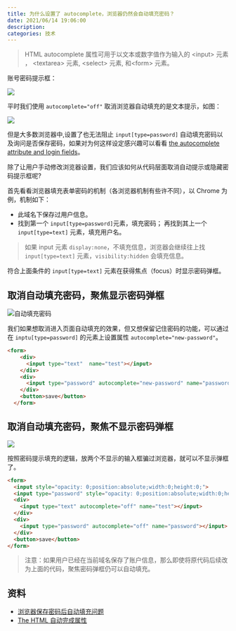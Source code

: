 ```yaml
---
title: 为什么设置了 autocomplete，浏览器仍然会自动填充密码？
date: 2021/06/14 19:06:00
description:
categories: 技术
---
```

> HTML autocomplete 属性可用于以文本或数字值作为输入的 \<input> 元素 ， \<textarea> 元素, \<select> 元素, 和\<form> 元素。

账号密码提示框：

![](https://images.scar.site/20220222234840.png)

平时我们使用 `autocomplete="off"` 取消浏览器自动填充的是文本提示，如图：

![](https://images.scar.site/20220222234557.png)

但是大多数浏览器中,设置了也无法阻止 `input[type=password]` 自动填充密码以及询问是否保存密码，如果对为何这样设定感兴趣可以看看 [the autocomplete attribute and login fields](https://developer.mozilla.org/zh-CN/docs/Web/Security/Securing_your_site/Turning_off_form_autocompletion#%E8%87%AA%E5%8A%A8%E5%A1%AB%E5%85%85%E5%B1%9E%E6%80%A7%E5%92%8C%E7%99%BB%E5%BD%95)。

除了让用户手动修改浏览器设置，我们应该如何从代码层面取消自动提示或隐藏密码提示框呢?

首先看看浏览器填充表单密码的机制（各浏览器机制有些许不同），以 Chrome 为例，机制如下：
* 此域名下保存过用户信息。
* 找到第一个 `input[type=password]`元素，填充密码； 再找到其上一个 `input[type=text]` 元素，填充用户名。

> 如果 input 元素 `display:none`，不填充信息，浏览器会继续往上找 `input[type=text]` 元素，`visibility:hidden` 会填充信息。

符合上面条件的 `input[type=text]` 元素在获得焦点（focus）时显示密码弹框。


## 取消自动填充密码，聚焦显示密码弹框

![自动填充密码](https://images.scar.site/20220222235051.png)

我们如果想取消进入页面自动填充的效果，但又想保留记住密码的功能，可以通过在 `inptu[type=password]` 的元素上设置属性 `autocomplete="new-password"`。
```html
<form>
    <div>
      <input type="text"  name="test"></input>
    </div>
    <div>
      <input type="password" autocomplete="new-password" name="password"></input>
    </div>
    <button>save</button>
  </form>
```

## 取消自动填充密码，聚焦不显示密码弹框
![](https://images.scar.site/20220222235340.png)

按照密码提示填充的逻辑，放两个不显示的输入框骗过浏览器，就可以不显示弹框了。
```html
<form>
  <input style="opacity: 0;position:absolute;width:0;height:0;">
  <input type="password" style="opacity: 0;position:absolute;width:0;height:0;">
  <div>
    <input type="text" autocomplete="off" name="test"></input>
  </div>
  <div>
    <input type="password" autocomplete="off" name="password"></input>
  </div>
  <button>save</button>
</form>
```

> 注意：如果用户已经在当前域名保存了账户信息，那么即使将原代码后续改为上面的代码，聚焦密码弹框仍可以自动填充。

## 资料
* [浏览器保存密码后自动填充问题](https://segmentfault.com/a/1190000016253795)
* [The HTML 自动完成属性](https://developer.mozilla.org/zh-CN/docs/Web/HTML/Attributes/autocomplete)
